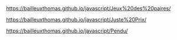 https://bailleuxthomas.github.io/javascript/Jeux%20des%20paires/

https://bailleuxthomas.github.io/javascript/Juste%20Prix/

https://bailleuxthomas.github.io/javascript/Pendu/
